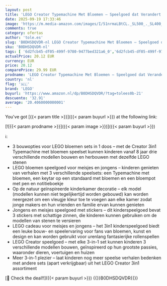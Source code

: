 ```yaml
---
layout: post
title: 'LEGO Creator Typemachine Met Bloemen – Speelgoed dat Verandert In Keytar of Bloempot Met Pen en Notitieboek – Creatief Verjaardagscadeau Voor Meisjes en Jongens Vanaf 8 Jaar – 31169'
date: 2025-09-19 17:33:46
image: 'https://m.media-amazon.com/images/I/51nrmaLBtCL._SL500_._SL400_.jpg'
comments: true
category: ofertas
author: 'tole.es'
slug: 'B0DHSDQVDR-nl LEGO Creator Typemachine Met Bloemen – Speelgoed dat...'
sku: 'B0DHSDQVDR-nl'
tags: [ '6d2fcb45-df05-499f-9780-9477bed321a6_0','6d2fcb45-df05-499f-9780-9477bed321a6_501','Arborist Merchandising Root','Bouw- & constructiespeelgoed','Creatieve spellen','Educatief speelgoed','Self Service','Special Features Stores','Speelgoed & spellen','Speelgoedbouwsets','lego','🇳🇱', ]
actualPrice: 20.12 EUR
currency: EUR
price: 20.12
comparePrice: 29.99 EUR
prodname: 'LEGO Creator Typemachine Met Bloemen – Speelgoed dat Verandert In Keytar of Bloempot Met Pen en Notitieboek – Creatief Verjaardagscadeau Voor Meisjes en Jongens Vanaf 8 Jaar – 31169'
country: 'nl'
flag: '🇳🇱'
brand: 'LEGO'
buyurl: 'https://www.amazon.nl/dp/B0DHSDQVDR/?tag=tolees0b-21'
descuento: '32.91'
average: '20.4060000000001'
---
```


You've got [{{< param title >}}]({{< param buyurl >}}) at the following link:

[![{{< param prodname >}}]({{< param image >}})]({{< param buyurl >}})

ℹ️:

- 3 bouwopties voor LEGO bloemen sets in 1 doos – met de Creator 3in1 Typemachine met bloemen speelset kunnen kinderen vanaf 8 jaar drie verschillende modellen bouwen en herbouwen met dezelfde LEGO stenen
- LEGO bloemen speelgoed voor meisjes en jongens – kinderen genieten van verhalen met 3 verschillende speelsets: een Typemachine met bloemen, een keytar op een standaard met bloemen en een bloempot met pen en notitieboekje
- Op de natuur geïnspireerde kinderkamer decoratie – elk model (modellen kunnen niet tegelijkertijd worden gebouwd) kan worden neergezet om een vleugje kleur toe te voegen aan elke kamer zodat jonge makers en hun vrienden en familie ervan kunnen genieten
- Jongens en meisjes speelgoed met stickers – dit kinderspeelgoed bevat 3 stickers met schattige zinnen, die kinderen kunnen gebruiken om de modellen van stenen te versieren
- LEGO cadeau voor meisjes en jongens – het 3in1 kinderspeelgoed biedt een leuke bouw- en speelervaring voor fans van bloemen, kunst en design en kan worden gebruikt voor urenlang fantasierijke rollenspellen
- LEGO Creator speelgoed – met elke 3-in-1 set kunnen kinderen 3 verschillende modellen bouwen, geïnspireerd op hun grootste passies, waaronder dieren, voertuigen en huizen
- Meer 3-in-1 plezier – laat kinderen nog meer speelse verhalen bedenken met andere sets (apart verkrijgbaar) uit het LEGO Creator 3in1 assortiment

[🛒 Check the deal!!]({{< param buyurl >}})
{{<world>}}B0DHSDQVDR{{</world>}}
